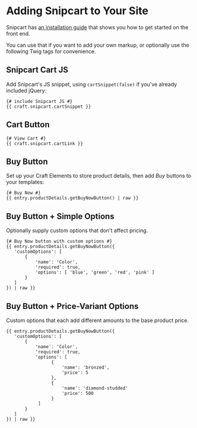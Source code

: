 # Adding Snipcart to Your Site

Snipcart has [an installation guide](https://docs.snipcart.com/getting-started/installation) that shows you how to get started on the front end.

You can use that if you want to add your own markup, or optionally use the following Twig tags for convenience.

## Snipcart Cart JS

Add Snipcart's JS snippet, using `cartSnippet(false)` if you've already included jQuery:

```twig
{# include Snipcart JS #}
{{ craft.snipcart.cartSnippet }}
```

## Cart Button

```twig
{# View Cart #}
{{ craft.snipcart.cartLink }}
```

## Buy Button

Set up your Craft Elements to store product details, then add _Buy_ buttons to your templates:

```twig
{# Buy Now #}
{{ entry.productDetails.getBuyNowButton() | raw }}
```

## Buy Button + Simple Options

Optionally supply custom options that don't affect pricing.

```twig
{# Buy Now button with custom options #}
{{ entry.productDetails.getBuyNowButton({
   'customOptions': [
       {
           'name': 'Color',
           'required': true,
           'options': [ 'blue', 'green', 'red', 'pink' ]
       }
   ]
}) | raw }}
```

## Buy Button + Price-Variant Options

Custom options that each add different amounts to the base product price.

```twig
{{ entry.productDetails.getBuyNowButton({
   'customOptions': [
       {
           'name': 'Color',
           'required': true,
           'options': [ 
                 {
                     'name': 'bronzed',
                     'price': 5
                 },
                 {
                     'name': 'diamond-studded'
                     'price': 500
                 }
            ]
       }
   ]
}) | raw }}

```